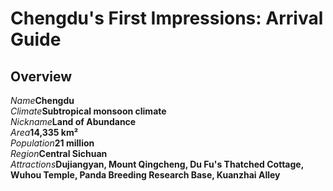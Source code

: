 # Chengdu's First Impressions: Arrival Guide

## Overview

<Description>
<div><i>Name</i><b>Chengdu</b></div>
<div><i>Climate</i><b>Subtropical monsoon climate</b></div>
<div><i>Nickname</i><b>Land of Abundance</b></div>
<div><i>Area</i><b>14,335 km²</b></div>
<div><i>Population</i><b>21 million</b></div>
<div><i>Region</i><b>Central Sichuan</b></div>
<div long><i>Attractions</i><b>Dujiangyan, Mount Qingcheng, Du Fu's Thatched Cottage, Wuhou Temple, Panda Breeding Research Base, Kuanzhai Alley</b></div>
</Description>